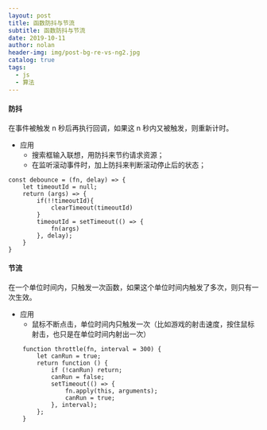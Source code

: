 ```yaml
---
layout: post
title: 函数防抖与节流
subtitle: 函数防抖与节流
date: 2019-10-11
author: nolan
header-img: img/post-bg-re-vs-ng2.jpg
catalog: true
tags:
  - js
  - 算法
---
```


#### 防抖

在事件被触发 n 秒后再执行回调，如果这 n 秒内又被触发，则重新计时。

- 应用
  - 搜索框输入联想，用防抖来节约请求资源；
  - 在监听滚动事件时，加上防抖来判断滚动停止后的状态；

```
const debounce = (fn, delay) => {
    let timeoutId = null;
    return (args) => {
        if(!!timeoutId){
            clearTimeout(timeoutId)
        }
        timeoutId = setTimeout(() => {
            fn(args)
        }, delay);
    }
}

```

#### 节流

在一个单位时间内，只触发一次函数，如果这个单位时间内触发了多次，则只有一次生效。

- 应用
  - 鼠标不断点击，单位时间内只触发一次（比如游戏的射击速度，按住鼠标射击，也只是在单位时间内射出一次）

```
    function throttle(fn, interval = 300) {
        let canRun = true;
        return function () {
            if (!canRun) return;
            canRun = false;
            setTimeout(() => {
                fn.apply(this, arguments);
                canRun = true;
            }, interval);
        };
    }

```

